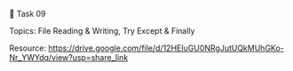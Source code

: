🛑 Task 09

Topics: File Reading & Writing, Try Except & Finally

Resource: https://drive.google.com/file/d/12HEIuGU0NRgJutUQkMUhGKo-Nr_YWYdq/view?usp=share_link